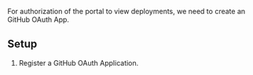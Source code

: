 For authorization of the portal to view deployments, we need to create an GitHub OAuth App.

## Setup

1. Register a GitHub OAuth Application.